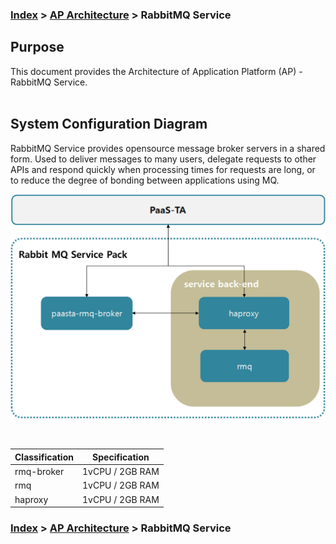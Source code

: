 ### [Index](https://github.com/PaaS-TA/Guide-eng/blob/master/README.md) > [AP Architecture](../README.md) > RabbitMQ Service

## Purpose
This document provides the Architecture of Application Platform (AP) - RabbitMQ Service.
<br><br>

## System Configuration Diagram
RabbitMQ Service provides opensource message broker servers in a shared form.
Used to deliver messages to many users, delegate requests to other APIs and respond quickly when processing times for requests are long, or to reduce the degree of bonding between applications using MQ.

![rabbitmq_architecture_eng](./image/rabbitmq_architecture.png)


<br>

| Classification | Specification |
|-------|-----|
| rmq-broker | 1vCPU / 2GB RAM  |
| rmq | 1vCPU / 2GB RAM  |
| haproxy | 1vCPU / 2GB RAM |



### [Index](https://github.com/PaaS-TA/Guide-eng/blob/master/README.md) > [AP Architecture](../README.md) > RabbitMQ Service
